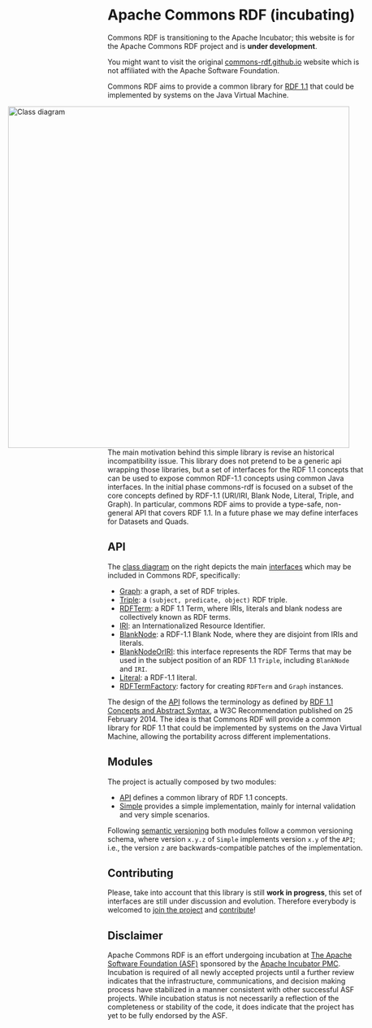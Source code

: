 # Apache Commons RDF (incubating)

<div class="alert alert-info" role="alert">
  <p>
    <span class="glyphicon glyphicon-info-sign" aria-hidden="true"></span>
    Commons RDF is transitioning to the Apache Incubator; this website is for 
    the Apache Commons RDF project and is <strong>under development</strong>.
  </p>
  <p>
    You might want to visit the original 
    <a class="alert-link" href="http://commons-rdf.github.io/">commons-rdf.github.io</a> 
    website which is not affiliated with the Apache Software Foundation.
  </p>
</div>

Commons RDF aims to provide a common library for [RDF 1.1](http://www.w3.org/TR/rdf11-concepts/) 
that could be implemented by systems on the Java Virtual Machine.

<div style="float: right; margin-left: 6em; margin-right: 2em;">
    <a href="images/class-diagram.png">
        <img src="images/class-diagram.png" alt="Class diagram" style="height: 48em" />
    </a>
</div>

The main motivation behind this simple library is revise an historical incompatibility 
issue. This library does not pretend to be a generic api wrapping those libraries, 
but a set of interfaces for the RDF 1.1 concepts that can be used to expose common 
RDF-1.1 concepts using common Java interfaces. In the initial phase commons-rdf 
is focused on a subset of the core concepts defined by RDF-1.1 (URI/IRI, Blank Node, 
Literal, Triple, and Graph). In particular, commons RDF aims to provide a type-safe, 
non-general API that covers RDF 1.1. In a future phase we may define interfaces 
for Datasets and Quads.

## API

The <a href="images/class-diagram.png">class diagram</a> on the right depicts the main 
[interfaces](apidocs/index.html?org/apache/commons/rdf/api/package-summary.html)
which may be included in Commons RDF, specifically:

* [Graph](apidocs/index.html?org/apache/commons/rdf/api/Graph.html): a graph, 
  a set of RDF triples.
* [Triple](apidocs/index.html?org/apache/commons/rdf/api/Triple.html): a 
  `(subject, predicate, object)` RDF triple.
* [RDFTerm](apidocs/index.html?org/apache/commons/rdf/api/RDFTerm.html): a RDF 1.1 
  Term, where IRIs, literals and blank nodess are collectively known as RDF terms.
* [IRI](apidocs/index.html?org/apache/commons/rdf/api/IRI.html): an 
  Internationalized Resource Identifier.
* [BlankNode](apidocs/index.html?org/apache/commons/rdf/api/BlankNode.html): a 
   RDF-1.1 Blank Node, where they are disjoint from IRIs and literals.
* [BlankNodeOrIRI](apidocs/index.html?org/apache/commons/rdf/api/BlankNodeOrIRI.html): 
  this interface represents the RDF Terms that may be used in the subject position 
  of an RDF 1.1 `Triple`, including `BlankNode` and `IRI`.
* [Literal](apidocs/index.html?org/apache/commons/rdf/api/Literal.html): a RDF-1.1 literal.
* [RDFTermFactory](apidocs/index.html?org/apache/commons/rdf/api/RDFTermFactory.html): 
  factory for creating `RDFTerm` and `Graph` instances.

The design of the [API](apidocs/index.html?org/apache/commons/rdf/api/package-summary.html)
follows the terminology as defined by [RDF 1.1 Concepts and Abstract Syntax](http://www.w3.org/TR/rdf11-concepts/), 
a W3C Recommendation published on 25 February 2014. The idea is that Commons RDF 
will provide a common library for RDF 1.1 that could be implemented by systems 
on the Java Virtual Machine, allowing the portability across different implementations.

## Modules

The project is actually composed by two modules:

* [API](apidocs/index.html?org/apache/commons/rdf/api/package-summary.html) defines 
  a common library of RDF 1.1 concepts.
* [Simple](apidocs/index.html?org/apache/commons/rdf/simple/package-summary.html) 
  provides a simple implementation, mainly for internal validation and very simple
  scenarios.

Following [semantic versioning](http://semver.org/) both modules follow a common 
versioning schema, where version `x.y.z` of `Simple` implements version `x.y` of
the `API`; i.e., the version `z` are backwards-compatible patches of the implementation.

## Contributing

Please, take into account that this library is still <strong>work in progress</strong>,
this set of interfaces are still under discussion and evolution. Therefore everybody 
is welcomed to [join the project](mail-lists.html) and [contribute](contributing.html)!

## Disclaimer

Apache Commons RDF is an effort undergoing incubation at [The Apache Software Foundation
(ASF)](http://apache.org/) sponsored by the [Apache Incubator PMC](http://incubator.apache.org/).
Incubation is required of all newly accepted projects until a further review
indicates that the infrastructure, communications, and decision making process
have stabilized in a manner consistent with other successful ASF projects.
While incubation status is not necessarily a reflection of the completeness or
stability of the code, it does indicate that the project has yet to be fully 
endorsed by the ASF.

